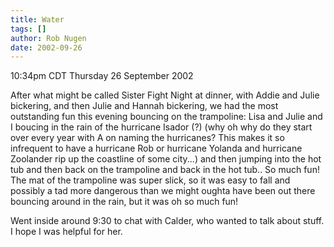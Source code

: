 ```yaml
---
title: Water
tags: []
author: Rob Nugen
date: 2002-09-26
---
```


<p class=date>10:34pm CDT Thursday 26 September 2002</p>

<p>After what might be called Sister Fight Night at dinner, with Addie
and Julie bickering, and then Julie and Hannah bickering, we had the
most outstanding fun this evening bouncing on the trampoline: Lisa and
Julie and I boucing in the rain of the hurricane Isador (?) (why oh
why do they start over every year with A on naming the hurricanes?
This makes it so infrequent to have a hurricane Rob or hurricane
Yolanda and hurricane Zoolander rip up the coastline of some city...)
and then jumping into the hot tub and then back on the trampoline and
back in the hot tub..  So much fun!  The mat of the trampoline was
super slick, so it was easy to fall and possibly a tad more dangerous
than we might oughta have been out there bouncing around in the rain,
but it was oh so much fun!</p>

<p>Went inside around 9:30 to chat with Calder, who wanted to talk
about stuff.  I hope I was helpful for her.</p>

